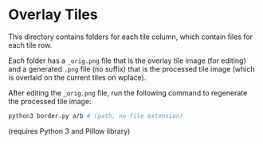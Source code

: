 # Overlay Tiles

This directory contains folders for each tile column, which contain files for each tile row.

Each folder has a `_orig.png` file that is the overlay tile image (for editing) and a generated `.png` file (no suffix) that is the processed tile image (which is overlaid on the current tiles on wplace).

After editing the `_orig.png` file, run the following command to regenerate the processed tile image:

```bash
python3 border.py a/b # (path, no file extension)
```

(requires Python 3 and Pillow library)
